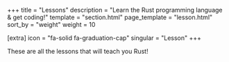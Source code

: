 +++
title = "Lessons"
description = "Learn the Rust programming language & get coding!"
template = "section.html"
page_template = "lesson.html"
sort_by = "weight"
weight = 10

[extra]
icon = "fa-solid fa-graduation-cap"
singular = "Lesson"
+++

These are all the lessons that will teach you Rust!
